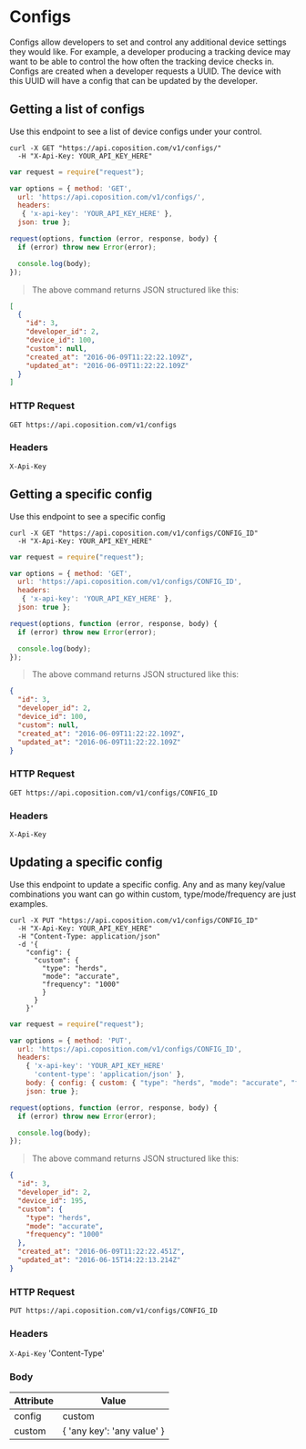 # Configs
Configs allow developers to set and control any additional device settings they would like. For example, a developer producing a tracking device may want to be able to control the how often the tracking device checks in. Configs are created when a developer requests a UUID. The device with this UUID will have a config that can be updated by the developer.

## Getting a list of configs
Use this endpoint to see a list of device configs under your control.

```shell
curl -X GET "https://api.coposition.com/v1/configs/"
  -H "X-Api-Key: YOUR_API_KEY_HERE"
```
```javascript
var request = require("request");

var options = { method: 'GET',
  url: 'https://api.coposition.com/v1/configs/',
  headers:
   { 'x-api-key': 'YOUR_API_KEY_HERE' },
  json: true };

request(options, function (error, response, body) {
  if (error) throw new Error(error);

  console.log(body);
});

```
> The above command returns JSON structured like this:

```json
[
  {
    "id": 3,
    "developer_id": 2,
    "device_id": 100,
    "custom": null,
    "created_at": "2016-06-09T11:22:22.109Z",
    "updated_at": "2016-06-09T11:22:22.109Z"
  }
]
```

### HTTP Request

`GET https://api.coposition.com/v1/configs`

### Headers

`X-Api-Key`

## Getting a specific config
Use this endpoint to see a specific config

```shell
curl -X GET "https://api.coposition.com/v1/configs/CONFIG_ID"
  -H "X-Api-Key: YOUR_API_KEY_HERE"
```
```javascript
var request = require("request");

var options = { method: 'GET',
  url: 'https://api.coposition.com/v1/configs/CONFIG_ID',
  headers:
   { 'x-api-key': 'YOUR_API_KEY_HERE' },
  json: true };

request(options, function (error, response, body) {
  if (error) throw new Error(error);

  console.log(body);
});

```
> The above command returns JSON structured like this:

```json
{
  "id": 3,
  "developer_id": 2,
  "device_id": 100,
  "custom": null,
  "created_at": "2016-06-09T11:22:22.109Z",
  "updated_at": "2016-06-09T11:22:22.109Z"
}
```

### HTTP Request

`GET https://api.coposition.com/v1/configs/CONFIG_ID`

### Headers

`X-Api-Key`

## Updating a specific config
Use this endpoint to update a specific config. Any and as many key/value combinations you want can go within custom, type/mode/frequency are just examples.

```shell
curl -X PUT "https://api.coposition.com/v1/configs/CONFIG_ID"
  -H "X-Api-Key: YOUR_API_KEY_HERE"
  -H "Content-Type: application/json"
  -d '{
    "config": {
      "custom": {
        "type": "herds",
        "mode": "accurate",
        "frequency": "1000"
        }
      }
    }'
```
```javascript
var request = require("request");

var options = { method: 'PUT',
  url: 'https://api.coposition.com/v1/configs/CONFIG_ID',
  headers:
    { 'x-api-key': 'YOUR_API_KEY_HERE'
      'content-type': 'application/json' },
    body: { config: { custom: { "type": "herds", "mode": "accurate", "frequency": "1000" } } },
    json: true };

request(options, function (error, response, body) {
  if (error) throw new Error(error);

  console.log(body);
});

```
> The above command returns JSON structured like this:

```json
{
  "id": 3,
  "developer_id": 2,
  "device_id": 195,
  "custom": {
    "type": "herds",
    "mode": "accurate",
    "frequency": "1000"
  },
  "created_at": "2016-06-09T11:22:22.451Z",
  "updated_at": "2016-06-15T14:22:13.214Z"
}
```

### HTTP Request

`PUT https://api.coposition.com/v1/configs/CONFIG_ID`

### Headers

`X-Api-Key`
'Content-Type'

### Body
Attribute | Value
-------------- | --------------
config | custom
custom | { 'any key': 'any value' }
